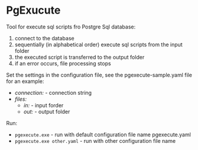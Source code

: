 # PgExucute

Tool for execute sql scripts fro Postgre Sql database:
1. connect to the database
2. sequentially (in alphabetical order) execute sql scripts from the input folder
3. the executed script is transferred to the output folder
4. if an error occurs, file processing stops

Set the settings in the configuration file, see the pgexecute-sample.yaml file for an example:
- _connection:_ - connection string
- _files:_
  - _in:_ - input forder
  - _out:_ - output folder

Run:
- ```pgexecute.exe``` - run with default configuration file name pgexecute.yaml
- ```pgexecute.exe other.yaml``` - run with other configuration file name